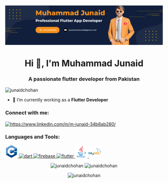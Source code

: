 ![logo](https://github.com/Junaidchohan/Junaidchohan/blob/main/github.png)
<h1 align="center">Hi 👋, I'm Muhammad Junaid</h1>
<h3 align="center">A passionate flutter developer from Pakistan</h3>

<p align="left"> <img src="https://komarev.com/ghpvc/?username=junaidchohan&label=Profile%20views&color=0e75b6&style=flat" alt="junaidchohan" /> </p>

- 🌱 I’m currently working as a **Flutter Developer**

<h3 align="left">Connect with me:</h3>
<p align="left">
<a href="https://www.linkedin.com/in/muhammad-junaid-34b8ab280/" target="blank"><img align="center" src="https://raw.githubusercontent.com/rahuldkjain/github-profile-readme-generator/master/src/images/icons/Social/linked-in-alt.svg" alt="https://www.linkedin.com/in/m-junaid-34b8ab280/" height="30" width="40" /></a>
</p>

<h3 align="left">Languages and Tools:</h3>
<p align="left"> <a href="https://www.w3schools.com/cpp/" target="_blank" rel="noreferrer"> <img src="https://raw.githubusercontent.com/devicons/devicon/master/icons/cplusplus/cplusplus-original.svg" alt="cplusplus" width="40" height="40"/> </a> <a href="https://dart.dev" target="_blank" rel="noreferrer"> <img src="https://www.vectorlogo.zone/logos/dartlang/dartlang-icon.svg" alt="dart" width="40" height="40"/> </a> <a href="https://firebase.google.com/" target="_blank" rel="noreferrer"> <img src="https://www.vectorlogo.zone/logos/firebase/firebase-icon.svg" alt="firebase" width="40" height="40"/> </a> <a href="https://flutter.dev" target="_blank" rel="noreferrer"> <img src="https://www.vectorlogo.zone/logos/flutterio/flutterio-icon.svg" alt="flutter" width="40" height="40"/> </a> <a href="https://www.java.com" target="_blank" rel="noreferrer"> <img src="https://raw.githubusercontent.com/devicons/devicon/master/icons/java/java-original.svg" alt="java" width="40" height="40"/> </a> <a href="https://www.mysql.com/" target="_blank" rel="noreferrer"> <img src="https://raw.githubusercontent.com/devicons/devicon/master/icons/mysql/mysql-original-wordmark.svg" alt="mysql" width="40" height="40"/> </a> </p>

<div align="center">
  <img src="https://github-readme-stats.vercel.app/api/top-langs?username=junaidchohan&show_icons=true&locale=en&layout=compact" alt="junaidchohan" width="400" height="200"/>
  <img src="https://github-readme-stats.vercel.app/api?username=junaidchohan&show_icons=true&locale=en" alt="junaidchohan" width="500" height="300"/>
</div>


<p align="center">
  <img src="https://github-readme-streak-stats.herokuapp.com/?user=junaidchohan" alt="junaidchohan" />
</p>

